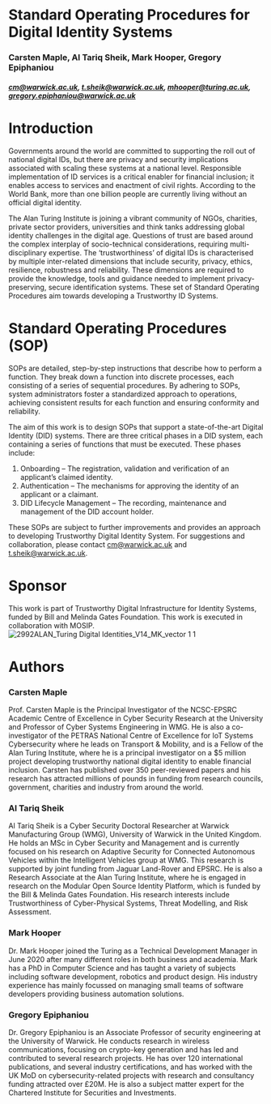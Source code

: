 # Standard Operating Procedures for Digital Identity Systems
### Carsten Maple, Al Tariq Sheik, Mark Hooper, Gregory Epiphaniou
##### cm@warwick.ac.uk, t.sheik@warwick.ac.uk, mhooper@turing.ac.uk, gregory.epiphaniou@warwick.ac.uk

# Introduction
Governments around the world are committed to supporting the roll out of national digital IDs, but there are privacy and security implications associated with scaling these systems at a national level. Responsible implementation of ID services is a critical enabler for financial inclusion; it enables access to services and enactment of civil rights. According to the World Bank, more than one billion people are currently living without an official digital identity.

The Alan Turing Institute is joining a vibrant community of NGOs, charities, private sector providers, universities and think tanks addressing global identity challenges in the digital age. Questions of trust are based around the complex interplay of socio-technical considerations, requiring multi-disciplinary expertise. The ‘trustworthiness’ of digital IDs is characterised by multiple inter-related dimensions that include security, privacy, ethics, resilience, robustness and reliability. These dimensions are required to provide the knowledge, tools and guidance needed to implement privacy-preserving, secure identification systems. These set of Standard Operating Procedures aim towards developing a Trustworthy ID Systems.


# Standard Operating Procedures (SOP)
SOPs are detailed, step-by-step instructions that describe how to perform a function. They break down a function into discrete processes, each consisting of a series of sequential procedures. By adhering to SOPs, system administrators foster a standardized approach to operations, achieving consistent results for each function and ensuring conformity and reliability.

The aim of this work is to design SOPs that support a state-of-the-art Digital Identity (DID) systems. There are three critical phases in a DID system, each containing a series of functions that must be executed. These phases include:

1.	Onboarding – The registration, validation and verification of an applicant’s claimed identity.
2.	Authentication – The mechanisms for approving the identity of an applicant or a claimant.
3.	DID Lifecycle Management – The recording, maintenance and management of the DID account holder.

These SOPs are subject to further improvements and provides an approach to developing Trustworthy Digital Identity System. For suggestions and collaboration, please contact cm@warwick.ac.uk and t.sheik@warwick.ac.uk.

 
# Sponsor
This work is part of Trustworthy Digital Infrastructure for Identity Systems, funded by Bill and Melinda Gates Foundation. This work is executed in collaboration with MOSIP.
![2992ALAN_Turing Digital Identities_V14_MK_vector 1 1](https://github.com/tarzs/Standard-Operating-Procedures-for-Digital-Identity-Systems/assets/46527187/325ba34b-a88d-4c76-9253-d1a5b849e7e9)


# Authors

### Carsten Maple

Prof. Carsten Maple is the Principal Investigator of the NCSC-EPSRC Academic Centre of Excellence in Cyber Security Research at the University and Professor of Cyber Systems Engineering in WMG. He is also a co-investigator of the PETRAS National Centre of Excellence for IoT Systems Cybersecurity where he leads on Transport & Mobility, and is a Fellow of the Alan Turing Institute, where he is a principal investigator on a \$5 million project developing trustworthy national digital identity to enable financial inclusion.  Carsten has published over 350 peer-reviewed papers and his research has attracted millions of pounds in funding from research councils, government, charities and industry from around the world.


### Al Tariq Sheik

Al Tariq Sheik is a Cyber Security Doctoral Researcher at Warwick Manufacturing Group (WMG), University of Warwick in the United Kingdom. He holds an MSc in Cyber Security and Management and is currently focused on his research on Adaptive Security for Connected Autonomous Vehicles within the Intelligent Vehicles group at WMG. This research is supported by joint funding from Jaguar Land-Rover and EPSRC. He is also a Research Associate at the Alan Turing Institute, where he is engaged in research on the Modular Open Source Identity Platform, which is funded by the Bill & Melinda Gates Foundation. His research interests include Trustworthiness of Cyber-Physical Systems, Threat Modelling, and Risk Assessment.

### Mark Hooper

Dr. Mark Hooper joined the Turing as a Technical Development Manager in June 2020 after many different roles in both business and academia. Mark has a PhD in Computer Science and has taught a variety of subjects including software development, robotics and product design. His industry experience has mainly focussed on managing small teams of software developers providing business automation solutions.


### Gregory Epiphaniou

Dr. Gregory Epiphaniou is an Associate Professor of security engineering at the University of Warwick. He conducts research in wireless communications, focusing on crypto-key generation and has led and contributed to several research projects. He has over 120 international publications, and several industry certifications, and has worked with the UK MoD on cybersecurity-related projects with research and consultancy funding attracted over £20M. He is also a subject matter expert for the Chartered Institute for Securities and Investments.
